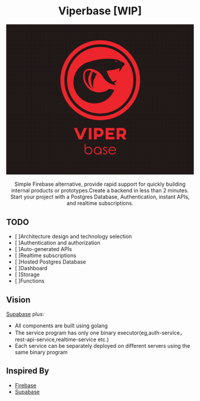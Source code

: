 <h1 align="center">Viperbase [WIP]</h1>
<p align="center">
    <img src="./static/logo.png">
</p>
<p align="center">
Simple Firebase alternative, provide rapid support for quickly building internal products or prototypes.Create a backend in less than 2 minutes. Start your project with a Postgres Database, Authentication, instant APIs, and realtime subscriptions.    
</p>



## TODO

+ [ ]Architecture design and technology selection
+ [ ]Authentication and authorization
+ [ ]Auto-generated APIs
+ [ ]Realtime subscriptions
+ [ ]Hosted Postgres Database
+ [ ]Dashboard
+ [ ]Storage
+ [ ]Functions


## Vision

[Supabase](https://supabase.io/) plus:

+ All components are built using golang
+ The service program has only one binary executor(eg,auth-service，rest-api-service,realtime-service etc.)
+ Each service can be separately deployed on different servers using the same binary program




## Inspired By

+ [Firebase](https://firebase.google.com/)
+ [Supabase](https://supabase.io/)